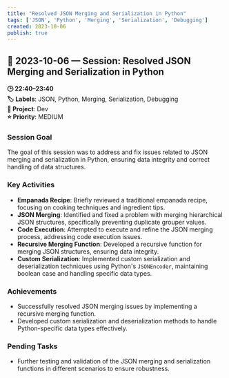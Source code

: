 ```yaml
---
title: "Resolved JSON Merging and Serialization in Python"
tags: ['JSON', 'Python', 'Merging', 'Serialization', 'Debugging']
created: 2023-10-06
publish: true
---
```


## 📅 2023-10-06 — Session: Resolved JSON Merging and Serialization in Python

**🕒 22:40–23:40**  
**🏷️ Labels**: JSON, Python, Merging, Serialization, Debugging  
**📂 Project**: Dev  
**⭐ Priority**: MEDIUM  


### Session Goal
The goal of this session was to address and fix issues related to JSON merging and serialization in Python, ensuring data integrity and correct handling of data structures.

### Key Activities
- **Empanada Recipe**: Briefly reviewed a traditional empanada recipe, focusing on cooking techniques and ingredient tips.
- **JSON Merging**: Identified and fixed a problem with merging hierarchical JSON structures, specifically preventing duplicate grouper values.
- **Code Execution**: Attempted to execute and refine the JSON merging process, addressing code execution issues.
- **Recursive Merging Function**: Developed a recursive function for merging JSON structures, ensuring data integrity.
- **Custom Serialization**: Implemented custom serialization and deserialization techniques using Python's `JSONEncoder`, maintaining boolean case and handling specific data types.

### Achievements
- Successfully resolved JSON merging issues by implementing a recursive merging function.
- Developed custom serialization and deserialization methods to handle Python-specific data types effectively.

### Pending Tasks
- Further testing and validation of the JSON merging and serialization functions in different scenarios to ensure robustness.
